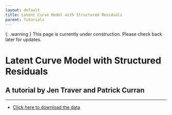 ```yaml
---
layout: default
title: Latent Curve Model with Structured Residuals
parent: Tutorials
---
```


{: .warning }
This page is currently under construction. Please check back later for updates.



# Latent Curve Model with Structured Residuals
## A tutorial by Jen Traver and Patrick Curran
---

* [Click here to download the data](/currandemo.dat)
